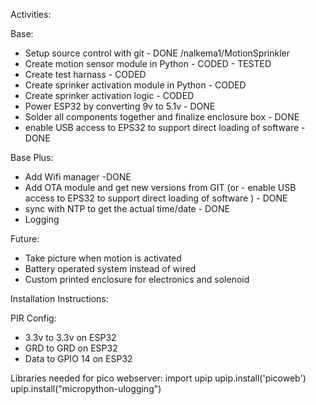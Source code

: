 Activities:


Base:
- Setup source control with git - DONE /nalkema1/MotionSprinkler
- Create motion sensor module in Python - CODED  - TESTED
- Create test harnass - CODED
- Create sprinker activation module in Python - CODED
- Create sprinker activation logic - CODED
- Power ESP32 by converting 9v to 5.1v - DONE
- Solder all components together and finalize enclosure box - DONE
- enable USB access to EPS32 to support direct loading of software - DONE 

Base Plus:
- Add Wifi manager -DONE
- Add OTA module and get new versions from GIT (or - enable USB access to EPS32 to support direct loading of software ) - DONE
- sync with NTP to get the actual time/date - DONE
- Logging

Future:
- Take picture when motion is activated
- Battery operated system instead of wired
- Custom printed enclosure for electronics and solenoid


Installation Instructions:

PIR Config:
- 3.3v to 3.3v on ESP32
- GRD to GRD on ESP32
- Data to GPIO 14 on ESP32


Libraries needed for pico webserver:
import upip
upip.install('picoweb')
upip.install("micropython-ulogging")


